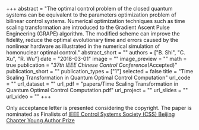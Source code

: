 ﻿+++ 
abstract = "The optimal control problem of the closed quantum systems can be equivalent to the parameters optimization problem of bilinear control systems. Numerical optimization techniques such as time scaling transformation are introduced to the Gradient Ascent Pulse Engineering (GRAPE) algorithm. The modified scheme can improve the fidelity, reduce the optimal evolutionary time and errors caused by the nonlinear hardware as illustrated in the numerical simulation of homonuclear optimal control."
abstract_short = ""
authors = ["B. Shi", "C. Xu", "R. Wu"]
date = "2018-03-01"
image = ""
image_preview = ""
math = true
publication = "*37th IEEE Chinese Control Conference*(Accepted)"
publication_short = ""
publication_types = ["1"]
selected = false
title = "Time Scaling Transformation in Quantum Optimal Control Computation"
url_code = ""
url_dataset = ""
url_pdf = "papers/Time Scaling Transformation in Quantum Optimal Control Computation.pdf"
url_project = ""
url_slides = ""
url_video = ""
+++

Only acceptance letter is presented considering the copyright. The paper is nominated as Finalists of [IEEE Control Systems Society
(CSS) Beijing Chapter Young Author Prize](http://icbc.amss.ac.cn/)
